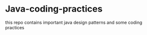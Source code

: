 # Java-coding-practices
this repo contains important java design patterns and some coding practices

